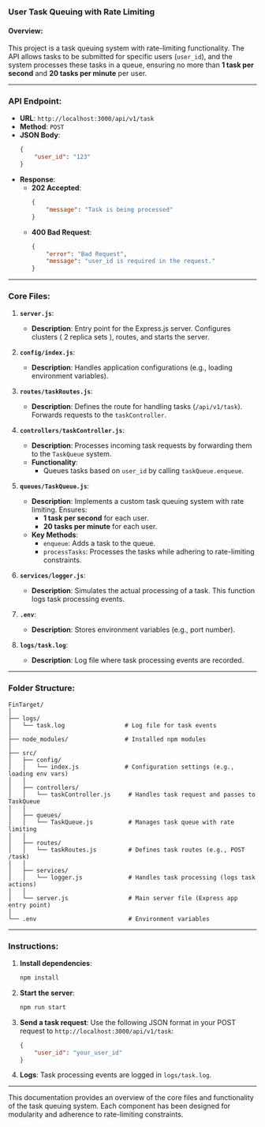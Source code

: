 ### User Task Queuing with Rate Limiting

#### Overview:
This project is a task queuing system with rate-limiting functionality. The API allows tasks to be submitted for specific users (`user_id`), and the system processes these tasks in a queue, ensuring no more than **1 task per second** and **20 tasks per minute** per user.

---

### API Endpoint:
- **URL**: `http://localhost:3000/api/v1/task`
- **Method**: `POST`
- **JSON Body**:
    ```json
    {
        "user_id": "123"
    }
    ```
- **Response**:
    - **202 Accepted**:
      ```json
      {
          "message": "Task is being processed"
      }
      ```
    - **400 Bad Request**:
      ```json
      {
          "error": "Bad Request",
          "message": "user_id is required in the request."
      }
      ```

---

### Core Files:
1. **`server.js`**:
   - **Description**: Entry point for the Express.js server. Configures clusters ( 2 replica sets ), routes, and starts the server.
   
2. **`config/index.js`**:
   - **Description**: Handles application configurations (e.g., loading environment variables).

3. **`routes/taskRoutes.js`**:
   - **Description**: Defines the route for handling tasks (`/api/v1/task`). Forwards requests to the `taskController`.

4. **`controllers/taskController.js`**:
   - **Description**: Processes incoming task requests by forwarding them to the `TaskQueue` system.
   - **Functionality**:
      - Queues tasks based on `user_id` by calling `taskQueue.enqueue`.

5. **`queues/TaskQueue.js`**:
   - **Description**: Implements a custom task queuing system with rate limiting. Ensures:
     - **1 task per second** for each user.
     - **20 tasks per minute** for each user.
   - **Key Methods**:
     - `enqueue`: Adds a task to the queue.
     - `processTasks`: Processes the tasks while adhering to rate-limiting constraints.

6. **`services/logger.js`**:
   - **Description**: Simulates the actual processing of a task. This function logs task processing events.

7. **`.env`**:
   - **Description**: Stores environment variables (e.g., port number).

8. **`logs/task.log`**:
   - **Description**: Log file where task processing events are recorded.

---

### Folder Structure:

```
FinTarget/
│
├── logs/
│   └── task.log                 # Log file for task events
│
├── node_modules/                # Installed npm modules
│
├── src/
│   ├── config/
│   │   └── index.js             # Configuration settings (e.g., loading env vars)
│   │
│   ├── controllers/
│   │   └── taskController.js     # Handles task request and passes to TaskQueue
│   │
│   ├── queues/
│   │   └── TaskQueue.js          # Manages task queue with rate limiting
│   │
│   ├── routes/
│   │   └── taskRoutes.js         # Defines task routes (e.g., POST /task)
│   │
│   ├── services/
│   │   └── logger.js             # Handles task processing (logs task actions)
│   │
│   └── server.js                 # Main server file (Express app entry point)
│
└── .env                          # Environment variables
```

---

### Instructions:
1. **Install dependencies**:
   ```bash
   npm install
   ```

2. **Start the server**:
   ```bash
   npm run start
   ```

3. **Send a task request**:
   Use the following JSON format in your POST request to `http://localhost:3000/api/v1/task`:
   ```json
   {
       "user_id": "your_user_id"
   }
   ```

4. **Logs**:
   Task processing events are logged in `logs/task.log`.

---

This documentation provides an overview of the core files and functionality of the task queuing system. Each component has been designed for modularity and adherence to rate-limiting constraints.